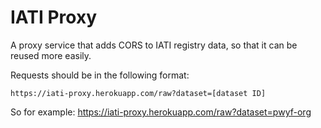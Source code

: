 # IATI Proxy

A proxy service that adds CORS to IATI registry data, so that it can be reused more easily.

Requests should be in the following format:

```
https://iati-proxy.herokuapp.com/raw?dataset=[dataset ID]
```

So for example: https://iati-proxy.herokuapp.com/raw?dataset=pwyf-org
